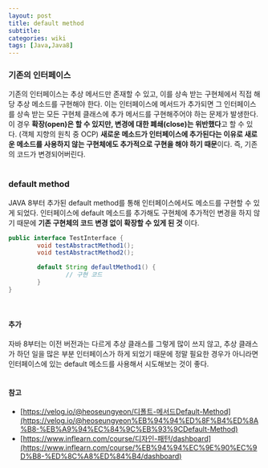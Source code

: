 ```yaml
---
layout: post
title: default method
subtitle: 
categories: wiki
tags: [Java,Java8]
---
```

### 기존의 인터페이스
기존의 인터페이스는 추상 메서드만 존재할 수 있고, 이를 상속 받는 구현체에서 직접 해당 추상 메소드를 구현해야 한다. 
이는 인터페이스에 메서드가 추가되면 그 인터페이스를 상속 받는 모든 구현체 클래스에 추가 메서드를 구현해주어야 하는 문제가 발생한다.
이 경우 **확장(open)은 할 수 있지만, 변경에 대한 폐쇄(close)는 위반했다**고 할 수 있다. (객체 지향의 원칙 중 OCP) 
**새로운 메소드가 인터페이스에 추가된다는 이유로 새로운 메소드를 사용하지 않는 구현체에도 추가적으로 구현을 해야 하기 때문**이다. 즉, 기존의 코드가 변경되어버린다.   
<br>   

### default method
JAVA 8부터 추가된 default method를 통해 인터페이스에서도 메소드를 구현할 수 있게 되었다.
인터페이스에 default 메소드를 추가해도 구현체에 추가적인 변경을 하지 않기 때문에 **기존 구현체의 코드 변경 없이 확장할 수 있게 된 것** 이다.
<br>

```java
public interface TestInterface {
		void testAbstractMethod1();
		void testAbstractMethod2();

		default String defaultMethod1() {
				// 구현 코드
		}
}
```
<br>

#### 추가
자바 8부터는 이전 버전과는 다르게 추상 클래스를 그렇게 많이 쓰지 않고, 추상 클래스가 하던 일을 많은 부분 인터페이스가 하게 되었기 때문에 정말 필요한 경우가 아니라면 인터페이스에 있는 default 메소드를 사용해서 시도해보는 것이 좋다.
<br>
<br>

#### 참고
- [https://velog.io/@heoseungyeon/디폴트-메서드Default-Method](https://velog.io/@heoseungyeon%EB%94%94%ED%8F%B4%ED%8A%B8-%EB%A9%94%EC%84%9C%EB%93%9CDefault-Method)
- [https://www.inflearn.com/course/디자인-패턴/dashboard](https://www.inflearn.com/course/%EB%94%94%EC%9E%90%EC%9D%B8-%ED%8C%A8%ED%84%B4/dashboard)
```
